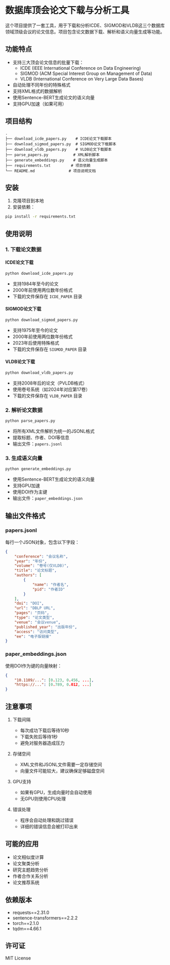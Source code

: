 # 数据库顶会论文下载与分析工具

这个项目提供了一套工具，用于下载和分析ICDE、SIGMOD和VLDB这三个数据库领域顶级会议的论文信息。项目包含论文数据下载、解析和语义向量生成等功能。

## 功能特点

- 支持三大顶会论文信息的批量下载：
  - ICDE (IEEE International Conference on Data Engineering)
  - SIGMOD (ACM Special Interest Group on Management of Data)
  - VLDB (International Conference on Very Large Data Bases)
- 自动处理不同年份的特殊格式
- 支持XML格式的数据解析
- 使用Sentence-BERT生成论文的语义向量
- 支持GPU加速（如果可用）

## 项目结构

```
.
├── download_icde_papers.py    # ICDE论文下载脚本
├── download_sigmod_papers.py  # SIGMOD论文下载脚本
├── download_vldb_papers.py    # VLDB论文下载脚本
├── parse_papers.py           # XML解析脚本
├── generate_embeddings.py    # 语义向量生成脚本
├── requirements.txt         # 项目依赖
└── README.md               # 项目说明文档
```

## 安装

1. 克隆项目到本地
2. 安装依赖：
```bash
pip install -r requirements.txt
```

## 使用说明

### 1. 下载论文数据

#### ICDE论文下载
```bash
python download_icde_papers.py
```
- 支持1984年至今的论文
- 2000年前使用两位数年份格式
- 下载的文件保存在 `ICDE_PAPER` 目录

#### SIGMOD论文下载
```bash
python download_sigmod_papers.py
```
- 支持1975年至今的论文
- 2000年前使用两位数年份格式
- 2023年后使用特殊格式
- 下载的文件保存在 `SIGMOD_PAPER` 目录

#### VLDB论文下载
```bash
python download_vldb_papers.py
```
- 支持2008年后的论文（PVLDB格式）
- 使用卷号系统（如2024年对应第17卷）
- 下载的文件保存在 `VLDB_PAPER` 目录

### 2. 解析论文数据

```bash
python parse_papers.py
```
- 将所有XML文件解析为统一的JSONL格式
- 提取标题、作者、DOI等信息
- 输出文件：`papers.jsonl`

### 3. 生成语义向量

```bash
python generate_embeddings.py
```
- 使用Sentence-BERT生成论文的语义向量
- 支持GPU加速
- 使用DOI作为主键
- 输出文件：`paper_embeddings.json`

## 输出文件格式

### papers.jsonl
每行一个JSON对象，包含以下字段：
```json
{
    "conference": "会议名称",
    "year": "年份",
    "volume": "卷号(仅VLDB)",
    "title": "论文标题",
    "authors": [
        {
            "name": "作者名",
            "pid": "作者ID"
        }
    ],
    "doi": "DOI",
    "url": "DBLP URL",
    "pages": "页码",
    "type": "论文类型",
    "venue": "会议venue",
    "published_year": "出版年份",
    "access": "访问类型",
    "ee": "电子版链接"
}
```

### paper_embeddings.json
使用DOI作为键的向量映射：
```json
{
    "10.1109/...": [0.123, 0.456, ...],
    "https://...": [0.789, 0.012, ...]
}
```

## 注意事项

1. 下载间隔
   - 每次成功下载后等待10秒
   - 下载失败后等待1秒
   - 避免对服务器造成压力

2. 存储空间
   - XML文件和JSONL文件需要一定存储空间
   - 向量文件可能较大，建议确保足够磁盘空间

3. GPU支持
   - 如果有GPU，生成向量时会自动使用
   - 无GPU则使用CPU处理

4. 错误处理
   - 程序会自动处理和跳过错误
   - 详细的错误信息会被打印出来

## 可能的应用

- 论文相似度计算
- 论文聚类分析
- 研究主题趋势分析
- 作者合作关系分析
- 论文推荐系统

## 依赖版本

- requests==2.31.0
- sentence-transformers==2.2.2
- torch==2.1.0
- tqdm==4.66.1

## 许可证

MIT License 